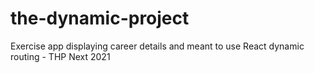 # the-dynamic-project
Exercise app displaying career details and meant to use React dynamic routing - THP Next 2021
